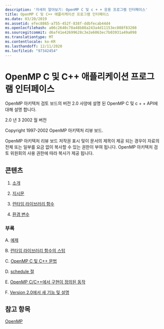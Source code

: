 ```yaml
---
description: '자세히 알아보기: OpenMP C 및 c + + 응용 프로그램 인터페이스'
title: OpenMP C 및 C++ 애플리케이션 프로그램 인터페이스
ms.date: 03/20/2019
ms.assetid: efec8865-a755-452f-838f-ddbfecab44d4
ms.openlocfilehash: a06c2640c78a48b88a243a4d11153ec808f83208
ms.sourcegitcommit: d6af41e42699628c3e2e6063ec7b03931a49a098
ms.translationtype: MT
ms.contentlocale: ko-KR
ms.lasthandoff: 12/11/2020
ms.locfileid: "97342454"
---
```

# <a name="openmp-c-and-c-application-program-interface"></a>OpenMP C 및 C++ 애플리케이션 프로그램 인터페이스

OpenMP 아키텍처 검토 보드의 버전 2.0 사양에 설명 된 OpenMP C 및 c + + API에 대해 설명 합니다.

2.0 년 3 2002 월 버전

Copyright 1997-2002 OpenMP 아키텍처 리뷰 보드.

OpenMP 아키텍처 리뷰 보드 저작권 표시 및이 문서의 제목이 제공 되는 경우이 자료의 전체 또는 일부를 요금 없이 복사할 수 있는 권한이 부여 됩니다. OpenMP 아키텍처 검토 위원회의 사용 권한에 따라 복사가 제공 됩니다.

## <a name="contents"></a>콘텐츠

1. [소개](1-introduction.md)

1. [지시문](2-directives.md)

1. [런타임 라이브러리 함수](3-run-time-library-functions.md)

1. [환경 변수](4-environment-variables.md)

### <a name="appendices"></a>부록

A. [예제](a-examples.md)

B. [런타임 라이브러리 함수의 스텁](b-stubs-for-run-time-library-functions.md)

C. [OpenMP C 및 C++ 문법](c-openmp-c-and-cpp-grammar.md)

D. [schedule 절](d-using-the-schedule-clause.md)

E. [OpenMP C/C++에서 구현이 정의된 동작](e-implementation-defined-behaviors-in-openmp-c-cpp.md)

F. [Version 2.0에서 새 기능 및 설명](f-new-features-and-clarifications-in-version-2-0.md)

## <a name="see-also"></a>참고 항목

[OpenMP](../../parallel/openmp/openmp-in-visual-cpp.md)<br/>
